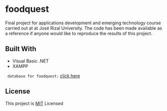 # foodquest
Final project for applications development and emerging technology course carried out at at José Rizal University. The code has been made available as a reference if anyone would like to reproduce the results of this project.

## Built With
* Visual Basic .NET 
* XAMPP

``` database for foodquest:``` [click here](db/dbfoodquest.sql)

## License
This project is [MIT](LICENSE) Licensed








